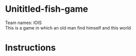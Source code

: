# Unititled-fish-game
Team names: lOIS<br>
This is a game in which an old man find himself and this world<br>
# Instructions
